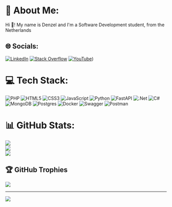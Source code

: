 # 💫 About Me:
Hi 👋! My name is Denzel and I'm a Software Development student, from the Netherlands<br>


## 🌐 Socials:
[![LinkedIn](https://img.shields.io/badge/LinkedIn-%230077B5.svg?logo=linkedin&logoColor=white)](https://linkedin.com/in/denzelcamelia) [![Stack Overflow](https://img.shields.io/badge/-Stackoverflow-FE7A16?logo=stack-overflow&logoColor=white)](https://stackoverflow.com/users/10640593) [![YouTube](https://img.shields.io/badge/YouTube-%23FF0000.svg?logo=YouTube&logoColor=white)]([https://www.youtube.com/channel/UC-j9IPoOnhJAz27a9BlsqFA])) 

# 💻 Tech Stack:
![PHP](https://img.shields.io/badge/php-%23777BB4.svg?style=for-the-badge&logo=php&logoColor=white) ![HTML5](https://img.shields.io/badge/html5-%23E34F26.svg?style=for-the-badge&logo=html5&logoColor=white) ![CSS3](https://img.shields.io/badge/css3-%231572B6.svg?style=for-the-badge&logo=css3&logoColor=white) ![JavaScript](https://img.shields.io/badge/javascript-%23323330.svg?style=for-the-badge&logo=javascript&logoColor=%23F7DF1E) ![Python](https://img.shields.io/badge/python-3670A0?style=for-the-badge&logo=python&logoColor=ffdd54) ![FastAPI](https://img.shields.io/badge/FastAPI-005571?style=for-the-badge&logo=fastapi) ![.Net](https://img.shields.io/badge/.NET-5C2D91?style=for-the-badge&logo=.net&logoColor=white) ![C#](https://img.shields.io/badge/c%23-%23239120.svg?style=for-the-badge&logo=c-sharp&logoColor=white) ![MongoDB](https://img.shields.io/badge/MongoDB-%234ea94b.svg?style=for-the-badge&logo=mongodb&logoColor=white) ![Postgres](https://img.shields.io/badge/postgres-%23316192.svg?style=for-the-badge&logo=postgresql&logoColor=white) ![Docker](https://img.shields.io/badge/docker-%230db7ed.svg?style=for-the-badge&logo=docker&logoColor=white) ![Swagger](https://img.shields.io/badge/-Swagger-%23Clojure?style=for-the-badge&logo=swagger&logoColor=white) ![Postman](https://img.shields.io/badge/Postman-FF6C37?style=for-the-badge&logo=postman&logoColor=white)
# 📊 GitHub Stats:
![](https://github-readme-stats.vercel.app/api?username=OriginalDCAM&theme=vue-dark&hide_border=false&include_all_commits=true&count_private=true)<br/>
![](https://github-readme-streak-stats.herokuapp.com/?user=OriginalDCAM&theme=vue-dark&hide_border=false)<br/>
![](https://github-readme-stats.vercel.app/api/top-langs/?username=OriginalDCAM&theme=vue-dark&hide_border=false&include_all_commits=true&count_private=true&layout=compact)

## 🏆 GitHub Trophies
![](https://github-profile-trophy.vercel.app/?username=OriginalDCAM&theme=matrix&no-frame=false&no-bg=true&margin-w=4)

---
[![](https://visitcount.itsvg.in/api?id=OriginalDCAM&icon=0&color=0)](https://visitcount.itsvg.in)

<!-- Proudly created with GPRM ( https://gprm.itsvg.in ) -->
